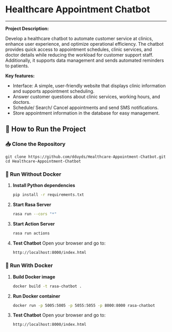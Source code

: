 # Healthcare Appointment Chatbot
---
**Project Description:**

Develop a healthcare chatbot to automate customer service at clinics, enhance user experience, and optimize operational efficiency. The chatbot provides quick access to appointment schedules, clinic services, and doctor details while reducing the workload for customer support staff. Additionally, it supports data management and sends automated reminders to patients.

**Key features:**
- Interface: A simple, user-friendly website that displays clinic 
information and supports appointment scheduling.
- Answer customer questions about clinic services, working hours, and 
doctors. 
- Schedule/ Search/ Cancel appointments and send SMS notifications. 
- Store appointment information in the database for easy 
management.

## 🚀 How to Run the Project
### 📥 Clone the Repository
    git clone https://github.com/dduyds/Healthcare-Appointment-Chatbot.git
    cd Healthcare-Appointment-Chatbot

### 🔧 Run Without Docker
1. **Install Python dependencies**
   ```bash
   pip install -r requirements.txt
2. **Start Rasa Server**
   ```bash
   rasa run --cors "*"
3. **Start Action Server**
   ```bash
   rasa run actions
4. **Test Chatbot**
Open your browser and go to:
   ```bash
   http://localhost:8000/index.html
###  🐳 Run With Docker
1. **Build Docker image**
   ```bash
   docker build -t rasa-chatbot .
2. **Run Docker container**
   ```bash
   docker run -p 5005:5005 -p 5055:5055 -p 8000:8000 rasa-chatbot
3. **Test Chatbot**
Open your browser and go to:
   ```bash
   http://localhost:8000/index.html
